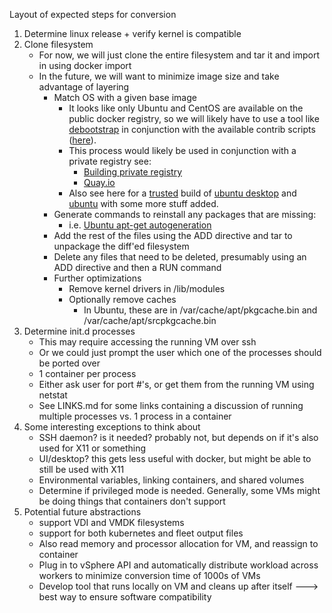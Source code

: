 Layout of expected steps for conversion

1. Determine linux release + verify kernel is compatible
2. Clone filesystem
    - For now, we will just clone the entire filesystem and tar it and import in using docker import
    - In the future, we will want to minimize image size and take advantage of layering
        - Match OS with a given base image
            - It looks like only Ubuntu and CentOS are available on the public docker registry, so we will likely
            have to use a tool like [debootstrap](https://wiki.debian.org/Debootstrap) in conjunction with the 
            available contrib scripts ([here](https://github.com/dotcloud/docker/tree/master/contrib)).
            - This process would likely be used in conjunction with a private registry see:
                - [Building private registry](http://blog.docker.com/2013/07/how-to-use-your-own-registry/)
                - [Quay.io](https://quay.io)
            - Also see here for a [trusted](http://blog.docker.com/2013/11/introducing-trusted-builds/) build of 
            [ubuntu desktop](http://dockerfile.github.io/#/ubuntu-desktop) and
            [ubuntu](http://dockerfile.github.io/#/ubuntu) with some more stuff added.
        - Generate commands to reinstall any packages that are missing:
            - i.e. [Ubuntu apt-get autogeneration](http://kracekumar.com/post/70198562577/autogenerate-dockerfile-from-ubuntu-image)
        - Add the rest of the files using the ADD directive and tar to unpackage the diff'ed filesystem
        - Delete any files that need to be deleted, presumably using an ADD directive and then a RUN command
        - Further optimizations
            - Remove kernel drivers in /lib/modules
            - Optionally remove caches
                - In Ubuntu, these are in /var/cache/apt/pkgcache.bin and /var/cache/apt/srcpkgcache.bin
3. Determine init.d processes
    - This may require accessing the running VM over ssh
    - Or we could just prompt the user which one of the processes should be ported over
    - 1 container per process
    - Either ask user for port #'s, or get them from the running VM using netstat
    - See LINKS.md for some links containing a discussion of running multiple processes vs. 1 process in a container
4. Some interesting exceptions to think about
    - SSH daemon? is it needed? probably not, but depends on if it's also used for X11 or something
    - UI/desktop? this gets less useful with docker, but might be able to still be used with X11
    - Environmental variables, linking containers, and shared volumes
    - Determine if privileged mode is needed. Generally, some VMs might be doing things that containers don't support
5. Potential future abstractions
    - support VDI and VMDK filesystems
    - support for both kubernetes and fleet output files
    - Also read memory and processor allocation for VM, and reassign to container
    - Plug in to vSphere API and automatically distribute workload across workers to minimize conversion time of 1000s of VMs
    - Develop tool that runs locally on VM and cleans up after itself ---> best way to ensure software compatibility